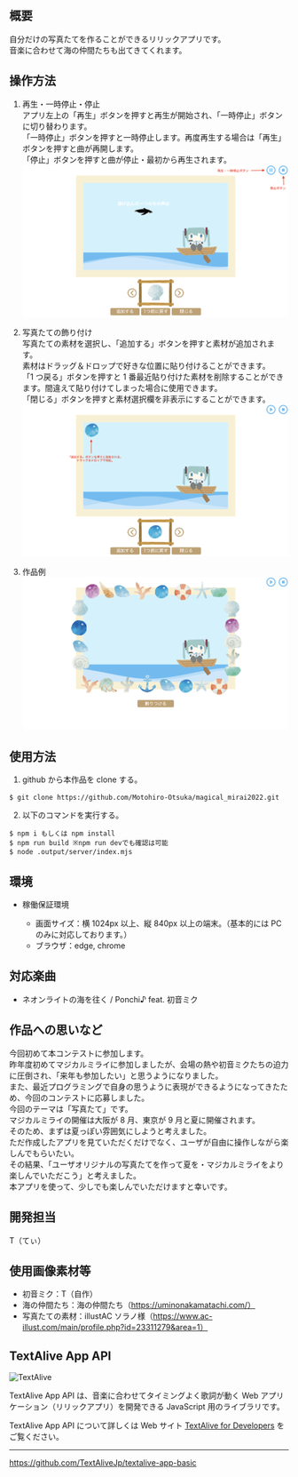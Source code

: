 ## 概要

自分だけの写真たてを作ることができるリリックアプリです。<br>
音楽に合わせて海の仲間たちも出てきてくれます。

## 操作方法

1. 再生・一時停止・停止<br>
   アプリ左上の「再生」ボタンを押すと再生が開始され、「一時停止」ボタンに切り替わります。<br>
   「一時停止」ボタンを押すと一時停止します。再度再生する場合は「再生」ボタンを押すと曲が再開します。<br>
   「停止」ボタンを押すと曲が停止・最初から再生されます。
   ![IMG1](readme-images/screenshot-1.png)

2. 写真たての飾り付け<br>
   写真たての素材を選択し、「追加する」ボタンを押すと素材が追加されます。<br>
   素材はドラッグ＆ドロップで好きな位置に貼り付けることができます。<br>
   「1 つ戻る」ボタンを押すと 1 番最近貼り付けた素材を削除することができます。間違えて貼り付けてしまった場合に使用できます。<br>
   「閉じる」ボタンを押すと素材選択欄を非表示にすることができます。<br>
   ![IMG1](readme-images/screenshot-2.png)

3. 作品例
   ![IMG1](readme-images/screenshot-3.png)

## 使用方法

1. github から本作品を clone する。

```
$ git clone https://github.com/Motohiro-Otsuka/magical_mirai2022.git
```

2. 以下のコマンドを実行する。

```
$ npm i もしくは npm install
$ npm run build ※npm run devでも確認は可能
$ node .output/server/index.mjs
```

## 環境

- 稼働保証環境

  - 画面サイズ：横 1024px 以上、縦 840px 以上の端末。（基本的には PC のみに対応しております。）
  - ブラウザ：edge, chrome

## 対応楽曲

- ネオンライトの海を往く / Ponchi♪ feat. 初音ミク

## 作品への思いなど

今回初めて本コンテストに参加します。<br>
昨年度初めてマジカルミライに参加しましたが、会場の熱や初音ミクたちの迫力に圧倒され、「来年も参加したい」と思うようになりました。<br>
また、最近プログラミングで自身の思うように表現ができるようになってきたため、今回のコンテストに応募しました。<br>
今回のテーマは「写真たて」です。<br>
マジカルミライの開催は大阪が 8 月、東京が 9 月と夏に開催されます。<br>
そのため、まずは夏っぽい雰囲気にしようと考えました。<br>
ただ作成したアプリを見ていただくだけでなく、ユーザが自由に操作しながら楽しんでもらいたい。<br>
その結果、「ユーザオリジナルの写真たてを作って夏を・マジカルミライをより楽しんでいただこう」と考えました。<br>
本アプリを使って、少しでも楽しんでいただけますと幸いです。

## 開発担当

T（てぃ）

## 使用画像素材等

- 初音ミク：T（自作）
- 海の仲間たち：海の仲間たち（https://uminonakamatachi.com/）
- 写真たての素材：illustAC ソラノ様（https://www.ac-illust.com/main/profile.php?id=23311279&area=1）

## TextAlive App API

![TextAlive](https://i.gyazo.com/thumb/1000/5301e6f642d255c5cfff98e049b6d1f3-png.png)

TextAlive App API は、音楽に合わせてタイミングよく歌詞が動く Web アプリケーション（リリックアプリ）を開発できる JavaScript 用のライブラリです。

TextAlive App API について詳しくは Web サイト [TextAlive for Developers](https://developer.textalive.jp/) をご覧ください。

---

https://github.com/TextAliveJp/textalive-app-basic
